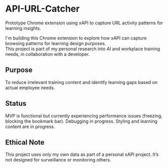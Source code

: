 # API-URL-Catcher
Prototype Chrome extension using xAPI to capture URL activity patterns for learning insights.

I'm building this Chrome extension to explore how xAPI can capture browsing patterns for learning design purposes.  
This project is part of my personal research into AI and workplace training needs, in collaboration with a developer.

## Purpose

To reduce irrelevant training content and identify learning gaps based on actual employee needs.

## Status

MVP is functional but currently experiencing performance issues (freezing, blocking the bookmark bar). Debugging in progress.
Styling and learning content are in progress.

## Ethical Note

This project uses only my own data as part of a personal xAPI project. It’s not designed for surveillance or monitoring others.
